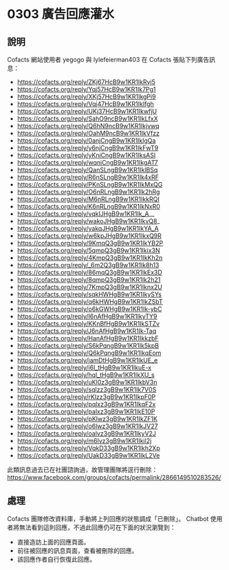 # 0303 廣告回應灌水

## 說明

Cofacts 網站使用者 yegogo 與 lylefeierman403 在 Cofacts 張貼下列廣告訊息：
- https://cofacts.org/reply/ZKj67HcB9w1KR1IkRvj5
- https://cofacts.org/reply/Yqj57HcB9w1KR1Ik7Pg1
- https://cofacts.org/reply/XKj57HcB9w1KR1IkgPi9
- https://cofacts.org/reply/Vqj47HcB9w1KR1IkIfgh
- https://cofacts.org/reply/UKj37HcB9w1KR1IkwfjU
- https://cofacts.org/reply/SahO9ncB9w1KR1IkLfxX
- https://cofacts.org/reply/Q6hN9ncB9w1KR1Ikjvwq
- https://cofacts.org/reply/OahM9ncB9w1KR1IkVfzz
- https://cofacts.org/reply/0anjCngB9w1KR1IklgQa
- https://cofacts.org/reply/y6njCngB9w1KR1IkFwT9
- https://cofacts.org/reply/yKniCngB9w1KR1IksASl
- https://cofacts.org/reply/wqniCngB9w1KR1IkgAT7
- https://cofacts.org/reply/QanSLngB9w1KR1IklBSq
- https://cofacts.org/reply/R6nSLngB9w1KR1Ik4xRF
- https://cofacts.org/reply/PKnSLngB9w1KR1IkMxQG
- https://cofacts.org/reply/O6nRLngB9w1KR1Ik2hRg
- https://cofacts.org/reply/M6nRLngB9w1KR1IkkRQI
- https://cofacts.org/reply/K6nRLngB9w1KR1IkNxR0
- https://cofacts.org/reply/vqklJHgB9w1KR1Ik_A__
- https://cofacts.org/reply/wakoJHgB9w1KR1IkvQ8_
- https://cofacts.org/reply/yakqJHgB9w1KR1IkYA_A
- https://cofacts.org/reply/w6kpJHgB9w1KR1IkxQ9R
- https://cofacts.org/reply/9KmqQ3gB9w1KR1IkYB2P
- https://cofacts.org/reply/5qmpQ3gB9w1KR1Ikix3N
- https://cofacts.org/reply/4KmpQ3gB9w1KR1IkKh2n
- https://cofacts.org/reply/_6m2Q3gB9w1KR1Ik8h13
- https://cofacts.org/reply/86mqQ3gB9w1KR1IkEx3D
- https://cofacts.org/reply/8qmpQ3gB9w1KR1Ik2h21
- https://cofacts.org/reply/7KmpQ3gB9w1KR1Iknx2U
- https://cofacts.org/reply/sqkHWHgB9w1KR1IkySYs
- https://cofacts.org/reply/q6kHWHgB9w1KR1IkZSbT
- https://cofacts.org/reply/o6kGWHgB9w1KR1Ik-ybC
- https://cofacts.org/reply/I6nAfHgB9w1KR1IkyTY9
- https://cofacts.org/reply/KKnBfHgB9w1KR1IkSTZv
- https://cofacts.org/reply/J6nAfHgB9w1KR1Ik-Taq
- https://cofacts.org/reply/HanAfHgB9w1KR1IkkzbF
- https://cofacts.org/reply/S6kPqngB9w1KR1Ik5kpB
- https://cofacts.org/reply/Q6kPqngB9w1KR1IkqEom
- https://cofacts.org/reply/jamDtHgB9w1KR1IkUE_e
- https://cofacts.org/reply/i6l_tHgB9w1KR1IkuE-x
- https://cofacts.org/reply/hql_tHgB9w1KR1IkXU_s
- https://cofacts.org/reply/uKl0z3gB9w1KR1IkbV3n
- https://cofacts.org/reply/sqlzz3gB9w1KR1Ik7V0S
- https://cofacts.org/reply/rKlzz3gB9w1KR1IkpF0P
- https://cofacts.org/reply/pqlxz3gB9w1KR1IkqF2x
- https://cofacts.org/reply/palxz3gB9w1KR1IkE10P
- https://cofacts.org/reply/pKlwz3gB9w1KR1IkZF1K
- https://cofacts.org/reply/o6lwz3gB9w1KR1IkJV27
- https://cofacts.org/reply/oalvz3gB9w1KR1IkyV2J
- https://cofacts.org/reply/m6lvz3gB9w1KR1Ikil2j
- https://cofacts.org/reply/VqkD33gB9w1KR1Ikh2Xp
- https://cofacts.org/reply/UakD33gB9w1KR1IkL2Ve

此類訊息過去已在社團諮詢過，故管理團隊將逕行刪除：
https://www.facebook.com/groups/cofacts/permalink/2866149510283526/

## 處理
Cofacts 團隊修改資料庫，手動將上列回應的狀態調成「已刪除」。 Chatbot 使用者將無法看到這則回應，不過此回應仍可在下面的狀況瀏覽到：

- 直接造訪上面的回應頁面。
- 前往被回應的訊息頁面，查看被刪除的回應。
- 該回應作者自行恢復此回應。
